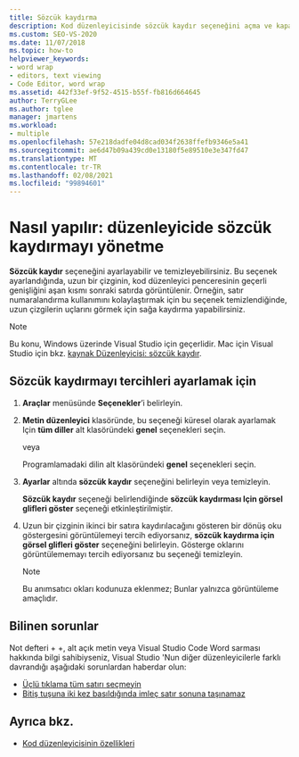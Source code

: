 ```yaml
---
title: Sözcük kaydırma
description: Kod düzenleyicisinde sözcük kaydır seçeneğini açma ve kapatma hakkında bilgi edinin.
ms.custom: SEO-VS-2020
ms.date: 11/07/2018
ms.topic: how-to
helpviewer_keywords:
- word wrap
- editors, text viewing
- Code Editor, word wrap
ms.assetid: 442f33ef-9f52-4515-b55f-fb816d664645
author: TerryGLee
ms.author: tglee
manager: jmartens
ms.workload:
- multiple
ms.openlocfilehash: 57e218dadfe04d8cad034f2638ffefb9346e5a41
ms.sourcegitcommit: ae6d47b09a439cd0e13180f5e89510e3e347fd47
ms.translationtype: MT
ms.contentlocale: tr-TR
ms.lasthandoff: 02/08/2021
ms.locfileid: "99894601"
---
```

# <a name="how-to-manage-word-wrap-in-the-editor"></a>Nasıl yapılır: düzenleyicide sözcük kaydırmayı yönetme

**Sözcük kaydır** seçeneğini ayarlayabilir ve temizleyebilirsiniz. Bu seçenek ayarlandığında, uzun bir çizginin, kod düzenleyici penceresinin geçerli genişliğini aşan kısmı sonraki satırda görüntülenir. Örneğin, satır numaralandırma kullanımını kolaylaştırmak için bu seçenek temizlendiğinde, uzun çizgilerin uçlarını görmek için sağa kaydırma yapabilirsiniz.

> [!NOTE]
> Bu konu, Windows üzerinde Visual Studio için geçerlidir. Mac için Visual Studio için bkz. [kaynak Düzenleyicisi: sözcük kaydır](/visualstudio/mac/source-editor#word-wrap).

## <a name="to-set-word-wrap-preferences"></a>Sözcük kaydırmayı tercihleri ayarlamak için

1. **Araçlar** menüsünde **Seçenekler**’i belirleyin.

2. **Metin düzenleyici** klasöründe, bu seçeneği küresel olarak ayarlamak Için **tüm diller** alt klasöründeki **genel** seçenekleri seçin.

     veya

     Programlamadaki dilin alt klasöründeki **genel** seçenekleri seçin.

3. **Ayarlar** altında **sözcük kaydır** seçeneğini belirleyin veya temizleyin.

     **Sözcük kaydır** seçeneği belirlendiğinde **sözcük kaydırması Için görsel glifleri göster** seçeneği etkinleştirilmiştir.

4. Uzun bir çizginin ikinci bir satıra kaydırılacağını gösteren bir dönüş oku göstergesini görüntülemeyi tercih ediyorsanız, **sözcük kaydırma için görsel glifleri göster** seçeneğini belirleyin. Gösterge oklarını görüntülememayı tercih ediyorsanız bu seçeneği temizleyin.

    > [!NOTE]
    > Bu anımsatıcı okları kodunuza eklenmez; Bunlar yalnızca görüntüleme amaçlıdır.

## <a name="known-issues"></a>Bilinen sorunlar

Not defteri + +, alt açık metin veya Visual Studio Code Word sarması hakkında bilgi sahibiyseniz, Visual Studio 'Nun diğer düzenleyicilerle farklı davrandığı aşağıdaki sorunlardan haberdar olun:

* [Üçlü tıklama tüm satırı seçmeyin](https://developercommunity.visualstudio.com/content/problem/268989/triple-click-doesnt-select-whole-line-when-word-wr.html)
* [Bitiş tuşuna iki kez basıldığında imleç satır sonuna taşınamaz](https://developercommunity.visualstudio.com/content/problem/138274/pressing-end-key-twice-should-move-cursor-to-end-o.html)

## <a name="see-also"></a>Ayrıca bkz.

- [Kod düzenleyicisinin özellikleri](../../ide/writing-code-in-the-code-and-text-editor.md)
